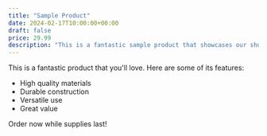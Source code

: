 ```yaml
---
title: "Sample Product"
date: 2024-02-17T10:00:00+00:00
draft: false
price: 29.99
description: "This is a fantastic sample product that showcases our shop's capabilities."
---
```


This is a fantastic product that you'll love. Here are some of its features:

- High quality materials
- Durable construction
- Versatile use
- Great value

Order now while supplies last!